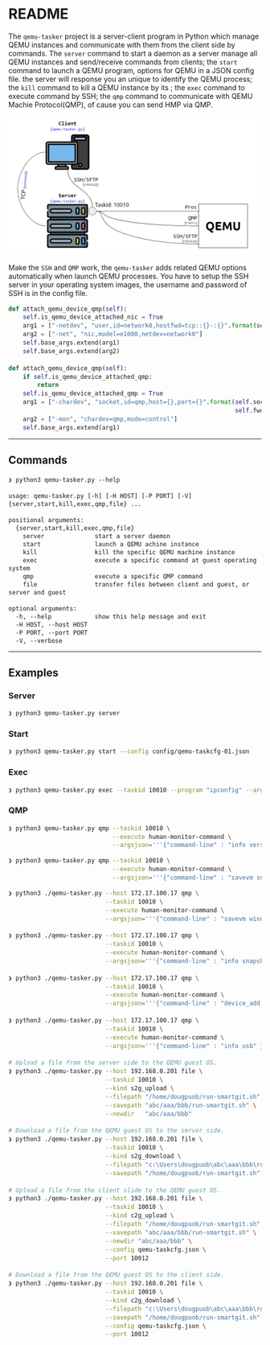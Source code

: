 # README

The `qemu-tasker` project is a server-client program in Python which manage QEMU instances and communicate with them from the client side by commands. The `server` command to start a daemon as a server manage all QEMU instances and send/receive commands from clients; the `start` command to launch a QEMU program, options for QEMU in a JSON config file. the server will response you an unique <TASKID> to identify the QEMU process; the `kill` command to kill a QEMU instance by its <TASKID>; the `exec` command to execute command by SSH; the `qmp` command to communicate with QEMU Machie Protocol(QMP), of cause you can send HMP via QMP.

![Figure](doc/figure.png)

Make the `SSH` and `QMP` work, the `qemu-tasker` adds related QEMU options automatically when launch QEMU processes. You have to setup the SSH server in your operating system images, the username and password of SSH is in the config file.

``` python
def attach_qemu_device_qmp(self):
    self.is_qemu_device_attached_nic = True
    arg1 = ["-netdev", "user,id=network0,hostfwd=tcp::{}-:{}".format(self.fwd_ports.ssh, 22)]
    arg2 = ["-net", "nic,model=e1000,netdev=network0"]
    self.base_args.extend(arg1)
    self.base_args.extend(arg2)

def attach_qemu_device_qmp(self):
    if self.is_qemu_device_attached_qmp:
        return
    self.is_qemu_device_attached_qmp = True
    arg1 = ["-chardev", "socket,id=qmp,host={},port={}".format(self.socket_addr.addr, 
                                                               self.fwd_ports.qmp)]
    arg2 = ["-mon", "chardev=qmp,mode=control"]
    self.base_args.extend(arg1)
```


----------

## Commands

```
❯ python3 qemu-tasker.py --help

usage: qemu-tasker.py [-h] [-H HOST] [-P PORT] [-V] {server,start,kill,exec,qmp,file} ...

positional arguments:
  {server,start,kill,exec,qmp,file}
    server              start a server daemon
    start               launch a QEMU achine instance
    kill                kill the specific QEMU machine instance
    exec                execute a specific command at guest operating system
    qmp                 execute a specific QMP command
    file                transfer files between client and guest, or server and guest

optional arguments:
  -h, --help            show this help message and exit
  -H HOST, --host HOST
  -P PORT, --port PORT
  -V, --verbose

```

----------

## Examples

### Server
``` bash
❯ python3 qemu-tasker.py server
```
### Start
``` bash
❯ python3 qemu-tasker.py start --config config/qemu-taskcfg-01.json
```

### Exec
``` bash
❯ python3 qemu-tasker.py exec --taskid 10010 --program "ipconfig" --arguments="-all"
```
### QMP

``` bash
❯ python3 qemu-tasker.py qmp --taskid 10010 \
                             --execute human-monitor-command \
                             --argsjson='''{"command-line" : "info version" }'''
```

``` bash
❯ python3 qemu-tasker.py qmp --taskid 10010 \
                             --execute human-monitor-command \
                             --argsjson='''{"command-line" : "savevm snapshot01" }'''
```


``` bash
❯ python3 ./qemu-tasker.py --host 172.17.100.17 qmp \
                           --taskid 10010 \
                           --execute human-monitor-command \
                           --argsjson='''{"command-line" : "savevm winusb" }'''

❯ python3 ./qemu-tasker.py --host 172.17.100.17 qmp \
                           --taskid 10010 \
                           --execute human-monitor-command \
                           --argsjson='''{"command-line" : "info snapshots" }'''

❯ python3 ./qemu-tasker.py --host 172.17.100.17 qmp \
                           --taskid 10010 \
                           --execute human-monitor-command \
                           --argsjson='''{"command-line" : "device_add usb-winusb,id=winusb-01,pcap=winusb-01.pcap" }'''

❯ python3 ./qemu-tasker.py --host 172.17.100.17 qmp \
                           --taskid 10010 \
                           --execute human-monitor-command \
                           --argsjson='''{"command-line" : "info usb" }'''

# Upload a file from the server side to the QEMU guest OS.
❯ python3 ./qemu-tasker.py --host 192.168.0.201 file \
                           --taskid 10010 \
                           --kind s2g_upload \
                           --filepath "/home/dougpuob/run-smartgit.sh" \
                           --savepath "abc/aaa/bbb/run-smartgit.sh" \
                           --newdir   "abc/aaa/bbb"

# Download a file from the QEMU guest OS to the server side.
❯ python3 ./qemu-tasker.py --host 192.168.0.201 file \
                           --taskid 10010 \
                           --kind s2g_download \
                           --filepath "c:\Users\dougpuob\abc\aaa\bbb\run-smartgit.sh" \
                           --savepath "/home/dougpuob/run-smartgit.sh"

# Upload a file from the client slide to the QEMU guest OS.
❯ python3 ./qemu-tasker.py --host 192.168.0.201 file \
                           --taskid 10010 \
                           --kind c2g_upload \
                           --filepath "/home/dougpuob/run-smartgit.sh" \
                           --savepath "abc/aaa/bbb/run-smartgit.sh" \
                           --newdir "abc/aaa/bbb" \
                           --config qemu-taskcfg.json \
                           --port 10012

# Download a file from the QEMU guest OS to the client side.
❯ python3 ./qemu-tasker.py --host 192.168.0.201 file \
                           --taskid 10010 \
                           --kind c2g_download \
                           --filepath "c:\Users\dougpuob\abc\aaa\bbb\run-smartgit.sh" \
                           --savepath "/home/dougpuob/run-smartgit.sh" \
                           --config qemu-taskcfg.json \
                           --port 10012
```